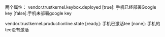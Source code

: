 两个属性：
vendor.trustkernel.keybox.deployed 
     [true]: 手机已经部署Google key
     [false]:手机未部署google key

 vendor.trustkernel.productionline.state
     [ready]: 手机已激活tee
     [none]: 手机的tee没有激活